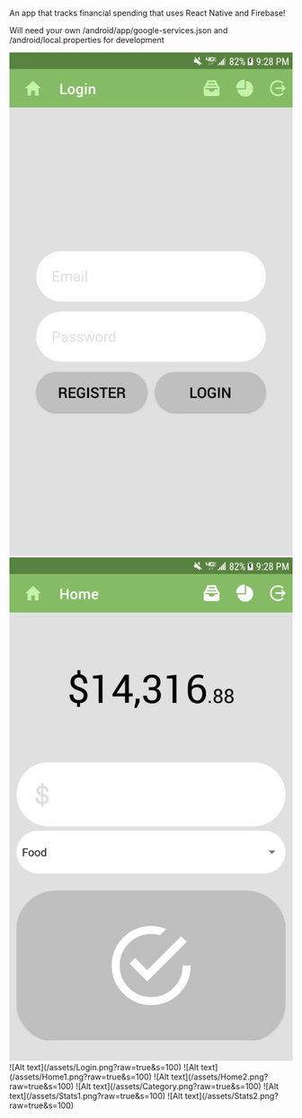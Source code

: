 An app that tracks financial spending that uses React Native and Firebase!

Will need your own /android/app/google-services.json and /android/local.properties for development

<img src="/assets/Login.png" />
<img src="/assets/Home1.png" />
![Alt text](/assets/Login.png?raw=true&s=100)
![Alt text](/assets/Home1.png?raw=true&s=100)
![Alt text](/assets/Home2.png?raw=true&s=100)
![Alt text](/assets/Category.png?raw=true&s=100)
![Alt text](/assets/Stats1.png?raw=true&s=100)
![Alt text](/assets/Stats2.png?raw=true&s=100)